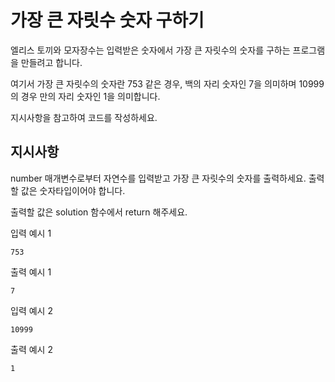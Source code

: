 # 가장 큰 자릿수 숫자 구하기
엘리스 토끼와 모자장수는 입력받은 숫자에서 가장 큰 자릿수의 숫자를 구하는 프로그램을 만들려고 합니다.

여기서 가장 큰 자릿수의 숫자란 753 같은 경우, 백의 자리 숫자인 7을 의미하며 10999의 경우 만의 자리 숫자인 1을 의미합니다.

지시사항을 참고하여 코드를 작성하세요.


## 지시사항
number 매개변수로부터 자연수를 입력받고 가장 큰 자릿수의 숫자를 출력하세요. 출력할 값은 숫자타입이어야 합니다.

출력할 값은 solution 함수에서 return 해주세요.

입력 예시 1

    753

출력 예시 1

    7

입력 예시 2

    10999

출력 예시 2

    1
